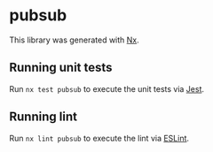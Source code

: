 # pubsub

This library was generated with [Nx](https://nx.dev).

## Running unit tests

Run `nx test pubsub` to execute the unit tests via [Jest](https://jestjs.io).

## Running lint

Run `nx lint pubsub` to execute the lint via [ESLint](https://eslint.org/).
